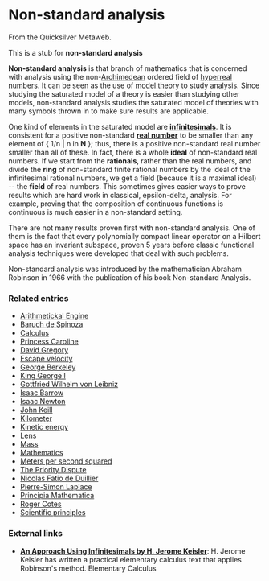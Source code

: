 
# Non-standard analysis

From the Quicksilver Metaweb.

This is a stub for **non-standard analysis**

**Non-standard analysis** is that branch of mathematics that is concerned with analysis using the non-[Archimedean](/archimedean) ordered field of [hyperreal numbers](/hyperreal-number). It can be seen as the use of [model theory](/model-theory) to study analysis. Since studying the saturated model of a theory is easier than studying other models, non-standard analysis studies the saturated model of theories with many symbols thrown in to make sure results are applicable. 

One kind of elements in the saturated model are **[infinitesimals](/http-en-wikipedia-org-wiki-infinitesimal)**. It is consistent for a positive non-standard **[real number](/http-en-wikipedia-org-wiki-real-number)** to be smaller than any element of { 1/n | n in **N** }; thus, there is a positive non-standard real number smaller than all of these. In fact, there is a whole **ideal** of non-standard real numbers. If we start from the **rationals**, rather than the real numbers, and divide the **ring** of non-standard finite rational numbers by the ideal of the infinitesimal rational numbers, we get a field (because it is a maximal ideal) -- the **field** of real numbers. This sometimes gives easier ways to prove results which are hard work in classical, epsilon-delta, analysis. For example, proving that the composition of continuous functions is continuous is much easier in a non-standard setting.

There are not many results proven first with non-standard analysis. One of them is the fact that every polynomially compact linear operator on a Hilbert space has an invariant subspace, proven 5 years before classic functional analysis techniques were developed that deal with such problems. 

Non-standard analysis was introduced by the mathematician Abraham Robinson in 1966 with the publication of his book Non-standard Analysis. 

### Related entries


* [Arithmetickal Engine](/arithmetickal-engine)
* [Baruch de Spinoza](/baruch-de-spinoza)
* [Calculus](/calculus)
* [Princess Caroline](/caroline-of-ansbach)
* [David Gregory](/david-gregory)
* [Escape velocity](/escape-velocity)
* [George Berkeley](/george-berkeley)
* [King George I](/george-i-of-england)
* [Gottfried Wilhelm von Leibniz](/gottfried-wilhelm-von-leibniz)
* [Isaac Barrow](/isaac-barrow)
* [Isaac Newton](/isaac-newton)
* [John Keill](/john-keill)
* [Kilometer](/kilometer)
* [Kinetic energy](/kinetic-energy)
* [Lens](/lens)
* [Mass](/mass)
* [Mathematics](/mathematics)
* [Meters per second squared](/meters-per-second-squared)
* [The Priority Dispute](/newton-vs-leibniz)
* [Nicolas Fatio de Duillier](/nicolas-fatio-de-duillier)
* [Pierre-Simon Laplace](/pierre-simon-laplace)
* [Principia Mathematica](/principia-mathematica)
* [Roger Cotes](/roger-cotes)
* [Scientific principles](/scientific-principles)


### External links


* **[An Approach Using Infinitesimals by H. Jerome Keisler](/http-www-math-wisc-edu-keisler-calc-html)**: H. Jerome Keisler has written a practical elementary calculus text that applies Robinson's method. Elementary Calculus
